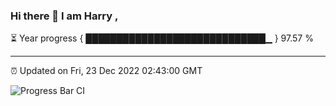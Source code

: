### Hi there 👋 I am Harry , 

⏳ Year progress { █████████████████████████████▁ } 97.57 %

---

⏰ Updated on Fri, 23 Dec 2022 02:43:00 GMT

![Progress Bar CI](https://github.com/duykhang68/duykhang68/workflows/Progress%20Bar%20CI/badge.svg)
